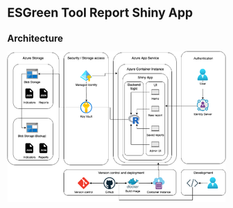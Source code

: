 # ESGreen Tool Report Shiny App

## Architecture

![Architecture](ESGShiny_architecture.drawio.png)
